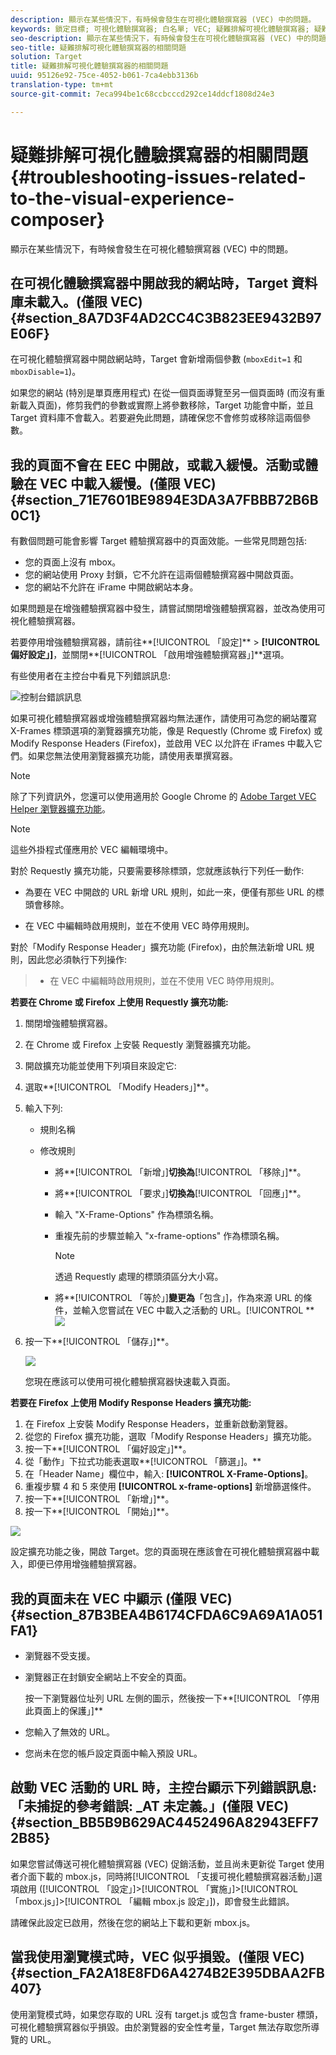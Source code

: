 ```yaml
---
description: 顯示在某些情況下，有時候會發生在可視化體驗撰寫器 (VEC) 中的問題。
keywords: 鎖定目標; 可視化體驗撰寫器; 白名單; VEC; 疑難排解可視化體驗撰寫器; 疑難排解; TLS; TLS 1.2
seo-description: 顯示在某些情況下，有時候會發生在可視化體驗撰寫器 (VEC) 中的問題。
seo-title: 疑難排解可視化體驗撰寫器的相關問題
solution: Target
title: 疑難排解可視化體驗撰寫器的相關問題
uuid: 95126e92-75ce-4052-b061-7ca4ebb3136b
translation-type: tm+mt
source-git-commit: 7eca994be1c68ccbcccd292ce14ddcf1808d24e3

---
```



# 疑難排解可視化體驗撰寫器的相關問題{#troubleshooting-issues-related-to-the-visual-experience-composer}

顯示在某些情況下，有時候會發生在可視化體驗撰寫器 (VEC) 中的問題。

## 在可視化體驗撰寫器中開啟我的網站時，Target 資料庫未載入。(僅限 VEC) {#section_8A7D3F4AD2CC4C3B823EE9432B97E06F}

在可視化體驗撰寫器中開啟網站時，Target 會新增兩個參數 (`mboxEdit=1` 和 `mboxDisable=1`)。

如果您的網站 (特別是單頁應用程式) 在從一個頁面導覽至另一個頁面時 (而沒有重新載入頁面)，修剪我們的參數或實際上將參數移除，Target 功能會中斷，並且 Target 資料庫不會載入。若要避免此問題，請確保您不會修剪或移除這兩個參數。

## 我的頁面不會在 EEC 中開啟，或載入緩慢。活動或體驗在 VEC 中載入緩慢。(僅限 VEC) {#section_71E7601BE9894E3DA3A7FBBB72B6B0C1}

有數個問題可能會影響 Target 體驗撰寫器中的頁面效能。一些常見問題包括:

* 您的頁面上沒有 mbox。
* 您的網站使用 Proxy 封鎖，它不允許在這兩個體驗撰寫器中開啟頁面。
* 您的網站不允許在 iFrame 中開啟網站本身。

如果問題是在增強體驗撰寫器中發生，請嘗試關閉增強體驗撰寫器，並改為使用可視化體驗撰寫器。

若要停用增強體驗撰寫器，請前往**[!UICONTROL 「設定]** &gt; **[!UICONTROL 偏好設定」]**，並關閉**[!UICONTROL 「啟用增強體驗撰寫器」]**選項。

有些使用者在主控台中看見下列錯誤訊息:

![控制台錯誤訊息](/help/c-experiences/c-visual-experience-composer/r-troubleshoot-composer/assets/console_error_message.jpg)

如果可視化體驗撰寫器或增強體驗撰寫器均無法運作，請使用可為您的網站覆寫 X-Frames 標頭選項的瀏覽器擴充功能，像是 Requestly (Chrome 或 Firefox) 或 Modify Response Headers (Firefox)，並啟用 VEC 以允許在 iFrames 中載入它們。如果您無法使用瀏覽器擴充功能，請使用表單撰寫器。

>[!NOTE]
>
>除了下列資訊外，您還可以使用適用於 Google Chrome 的 [Adobe Target VEC Helper 瀏覽器擴充功能](/help/c-experiences/c-visual-experience-composer/r-troubleshoot-composer/vec-helper-browser-extension.md)。


>[!Note]
>
>這些外掛程式僅應用於 VEC 編輯環境中。
>
>對於 Requestly 擴充功能，只要需要移除標頭，您就應該執行下列任一動作:
>
>* 為要在 VEC 中開啟的 URL 新增 URL 規則，如此一來，便僅有那些 URL 的標頭會移除。
   >
   >
* 在 VEC 中編輯時啟用規則，並在不使用 VEC 時停用規則。
>
>
對於「Modify Response Header」擴充功能 (Firefox)，由於無法新增 URL 規則，因此您必須執行下列操作:
>
>* 在 VEC 中編輯時啟用規則，並在不使用 VEC 時停用規則。


**若要在 Chrome 或 Firefox 上使用 Requestly 擴充功能:**

1. 關閉增強體驗撰寫器。
1. 在 Chrome 或 Firefox 上安裝 Requestly 瀏覽器擴充功能。
1. 開啟擴充功能並使用下列項目來設定它:
1. 選取**[!UICONTROL 「Modify Headers」]**。
1. 輸入下列:

   * 規則名稱
   * 修改規則

      * 將**[!UICONTROL 「新增」]**切換為**[!UICONTROL 「移除」]**。
      * 將**[!UICONTROL 「要求」]**切換為**[!UICONTROL 「回應」]**。
      * 輸入 &quot;X-Frame-Options&quot; 作為標頭名稱。
      * 重複先前的步驟並輸入 &quot;x-frame-options&quot; 作為標頭名稱。

         >[!NOTE]
         >
         >透過 Requestly 處理的標頭須區分大小寫。

      * 將**[!UICONTROL 「等於」]**變更為**「包含」]，作為來源 URL 的條件，並輸入您嘗試在 VEC 中載入之活動的 URL。[!UICONTROL **
      ![](assets/chrome_extension.png)


1. 按一下**[!UICONTROL 「儲存」]**。

   ![](assets/requestly.png)

   您現在應該可以使用可視化體驗撰寫器快速載入頁面。

**若要在 Firefox 上使用 Modify Response Headers 擴充功能:**

1. 在 Firefox 上安裝 Modify Response Headers，並重新啟動瀏覽器。
1. 從您的 Firefox 擴充功能，選取「Modify Response Headers」擴充功能。
1. 按一下**[!UICONTROL 「偏好設定」]**。
1. 從「動作」下拉式功能表選取**[!UICONTROL 「篩選」]。**
1. 在「Header Name」欄位中，輸入: **[!UICONTROL X-Frame-Options]**。
1. 重複步驟 4 和 5 來使用 **[!UICONTROL x-frame-options]** 新增篩選條件。
1. 按一下**[!UICONTROL 「新增」]**。
1. 按一下**[!UICONTROL 「開始」]**。

![](assets/firefox_extension.png)

設定擴充功能之後，開啟 Target。您的頁面現在應該會在可視化體驗撰寫器中載入，即便已停用增強體驗撰寫器。

## 我的頁面未在 VEC 中顯示 (僅限 VEC) {#section_87B3BEA4B6174CFDA6C9A69A1A051FA1}

* 瀏覽器不受支援。
* 瀏覽器正在封鎖安全網站上不安全的頁面。

   按一下瀏覽器位址列 URL 左側的圖示，然後按一下**[!UICONTROL 「停用此頁面上的保護」]**
* 您輸入了無效的 URL。
* 您尚未在您的帳戶設定頁面中輸入預設 URL。

## 啟動 VEC 活動的 URL 時，主控台顯示下列錯誤訊息:「未捕捉的參考錯誤: _AT 未定義。」(僅限 VEC) {#section_BB5B9B629AC4452496A82943EFF72B85}

如果您嘗試傳送可視化體驗撰寫器 (VEC) 促銷活動，並且尚未更新從 Target 使用者介面下載的 mbox.js，同時將[!UICONTROL 「支援可視化體驗撰寫器活動」]選項啟用 ([!UICONTROL 「設定」]&gt;[!UICONTROL 「實施」]&gt;[!UICONTROL 「mbox.js」]&gt;[!UICONTROL 「編輯 mbox.js 設定」])，即會發生此錯誤。

請確保此設定已啟用，然後在您的網站上下載和更新 mbox.js。

## 當我使用瀏覽模式時，VEC 似乎損毀。(僅限 VEC) {#section_FA2A18E8FD6A4274B2E395DBAA2FB407}

使用瀏覽模式時，如果您存取的 URL 沒有 target.js 或包含 frame-buster 標頭，可視化體驗撰寫器似乎損毀。由於瀏覽器的安全性考量，Target 無法存取您所導覽的 URL。
